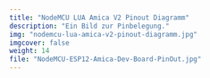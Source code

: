 ```yaml
---
title: "NodeMCU LUA Amica V2 Pinout Diagramm"
description: "Ein Bild zur Pinbelegung."
img: "nodemcu-lua-amica-v2-pinout-diagramm.jpg"
imgcover: false
weight: 14
file: "NodeMCU-ESP12-Amica-Dev-Board-PinOut.jpg"
---
```


